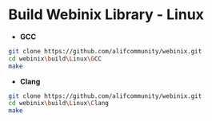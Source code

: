 # Build Webinix Library - Linux

- **GCC**
```sh
git clone https://github.com/alifcommunity/webinix.git
cd webinix\build\Linux\GCC
make
```

- **Clang**
```sh
git clone https://github.com/alifcommunity/webinix.git
cd webinix\build\Linux\Clang
make
```
